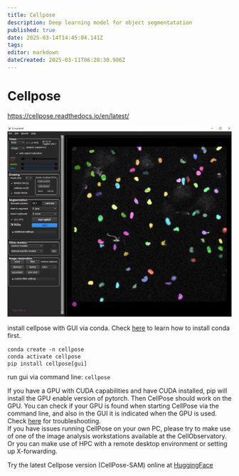 ```yaml
---
title: Cellpose
description: Deep learning model for object segmentatation
published: true
date: 2025-03-14T14:45:04.141Z
tags: 
editor: markdown
dateCreated: 2025-03-11T06:28:30.906Z
---
```


# Cellpose

https://cellpose.readthedocs.io/en/latest/

![cellpose.png](images/cellpose_01.png)

install cellpose with GUI via conda. Check [here](conda.md) to learn how to install conda first.
```
conda create -n cellpose 
conda activate cellpose
pip install cellpose[gui]
```

run gui via command line: ```cellpose```

If you have a GPU with CUDA capabilities and have CUDA installed, pip will install the GPU enable version of pytorch. Then CellPose should work on the GPU. You can check if your GPU is found when starting CellPose via the command line, and also in the GUI it is indicated when the GPU is used. Check [here](https://github.com/MouseLand/cellpose#gpu-version-cuda-on-windows-or-linux) for troubleshooting.   
If you have issues running CellPose on your own PC, please try to make use of one of the image analysis workstations available at the CellObservatory. Or you can make use of HPC with a remote desktop environment or setting up X-forwarding.

Try the latest Cellpose version (CellPose-SAM) online at [HuggingFace](https://huggingface.co/spaces/mouseland/cellpose)
